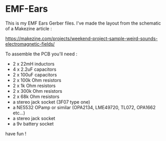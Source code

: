 # EMF-Ears

This is my EMF Ears Gerber files.
I've made the layout from the schematic of a Makezine article :

https://makezine.com/projects/weekend-project-sample-weird-sounds-electromagnetic-fields/

To assemble the PCB you'll need :

- 2 x 22mH inductors
- 4 x 2.2uF capacitors
- 2 x 100uF capacitors
- 2 x 100k Ohm resistors
- 2 x 1k Ohm resistors
- 2 x 300k Ohm resistors
- 2 x 68k Ohm resistors
- a stereo jack socket (3F07 type one)
- a NE5532 OPamp or similar (OPA2134, LME49720, TL072, OPA1662 etc...)
- a stereo jack socket
- a 9v battery socket

have fun !
